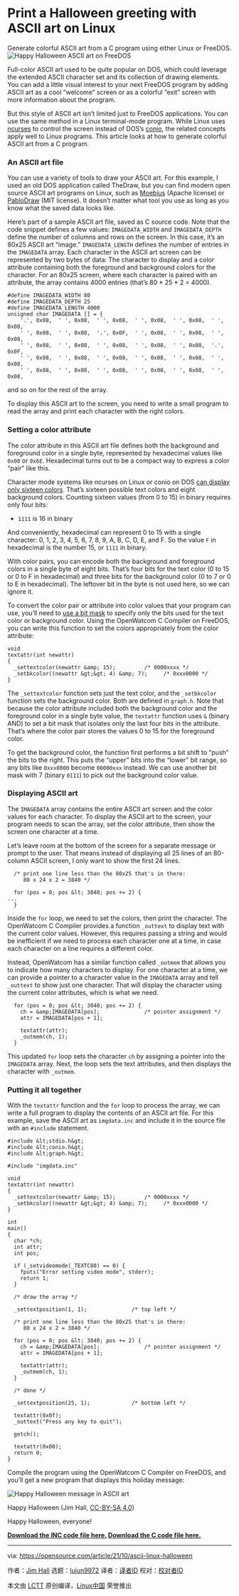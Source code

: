 [#]: subject: "Print a Halloween greeting with ASCII art on Linux"
[#]: via: "https://opensource.com/article/21/10/ascii-linux-halloween"
[#]: author: "Jim Hall https://opensource.com/users/jim-hall"
[#]: collector: "lujun9972"
[#]: translator: "wxy"
[#]: reviewer: " "
[#]: publisher: " "
[#]: url: " "

Print a Halloween greeting with ASCII art on Linux
======
Generate colorful ASCII art from a C program using either Linux or
FreeDOS.
![Happy Halloween ASCII art on FreeDOS][1]

Full-color ASCII art used to be quite popular on DOS, which could leverage the extended ASCII character set and its collection of drawing elements. You can add a little visual interest to your next FreeDOS program by adding ASCII art as a cool “welcome” screen or as a colorful “exit” screen with more information about the program.

But this style of ASCII art isn’t limited just to FreeDOS applications. You can use the same method in a Linux terminal-mode program. While Linux uses [ncurses][2] to control the screen instead of DOS’s [conio][3], the related concepts apply well to Linux programs. This article looks at how to generate colorful ASCII art from a C program.

### An ASCII art file

You can use a variety of tools to draw your ASCII art. For this example, I used an old DOS application called TheDraw, but you can find modern open source ASCII art programs on Linux, such as [Moebius][4] (Apache license) or [PabloDraw][5] (MIT license). It doesn’t matter what tool you use as long as you know what the saved data looks like.

Here’s part of a sample ASCII art file, saved as C source code. Note that the code snippet defines a few values: `IMAGEDATA_WIDTH` and `IMAGEDATA_DEPTH` define the number of columns and rows on the screen. In this case, it’s an 80x25 ASCII art “image.” `IMAGEDATA_LENGTH` defines the number of entries in the `IMAGEDATA` array. Each character in the ASCII art screen can be represented by two bytes of data: The character to display and a color attribute containing both the foreground and background colors for the character. For an 80x25 screen, where each character is paired with an attribute, the array contains 4000 entries (that’s 80 * 25 * 2 = 4000).


```
#define IMAGEDATA_WIDTH 80
#define IMAGEDATA_DEPTH 25
#define IMAGEDATA_LENGTH 4000
unsigned char IMAGEDATA [] = {
    '.', 0x08,  ' ', 0x08,  ' ', 0x08,  ' ', 0x08,  ' ', 0x08,  ' ', 0x08,
    ' ', 0x08,  ' ', 0x08,  '.', 0x0F,  ' ', 0x08,  ' ', 0x08,  ' ', 0x08,
    ' ', 0x08,  ' ', 0x08,  ' ', 0x08,  ' ', 0x08,  ' ', 0x08,  '.', 0x0F,
    ' ', 0x08,  ' ', 0x08,  ' ', 0x08,  ' ', 0x08,  ' ', 0x08,  ' ', 0x08,
    ' ', 0x08,  ' ', 0x08,  ' ', 0x08,  ' ', 0x08,  ' ', 0x08,  ' ', 0x08,
```

and so on for the rest of the array.

To display this ASCII art to the screen, you need to write a small program to read the array and print each character with the right colors.

### Setting a color attribute

The color attribute in this ASCII art file defines both the background and foreground color in a single byte, represented by hexadecimal values like `0x08` or `0x6E`. Hexadecimal turns out to be a compact way to express a color “pair” like this.

Character mode systems like ncurses on Linux or conio on DOS [can display only sixteen colors][6]. That’s sixteen possible text colors and eight background colors. Counting sixteen values (from 0 to 15) in binary requires only four bits:

  * `1111` is 16 in binary



And conveniently, hexadecimal can represent 0 to 15 with a single character: 0, 1, 2, 3, 4, 5, 6, 7, 8, 9, A, B, C, D, E, and F. So the value `F` in hexadecimal is the number 15, or `1111` in binary.

With color pairs, you can encode both the background and foreground colors in a single byte of eight bits. That’s four bits for the text color (0 to 15 or 0 to F in hexadecimal) and three bits for the background color (0 to 7 or 0 to E in hexadecimal). The leftover bit in the byte is not used here, so we can ignore it.

To convert the color pair or attribute into color values that your program can use, you’ll need to [use a bit mask][7] to specify only the bits used for the text color or background color. Using the OpenWatcom C Compiler on FreeDOS, you can write this function to set the colors appropriately from the color attribute:


```
void
textattr(int newattr)
{
  _settextcolor(newattr &amp; 15);         /* 0000xxxx */
  _setbkcolor((newattr &gt;&gt; 4) &amp; 7);     /* 0xxx0000 */
}
```

The `_settextcolor` function sets just the text color, and the `_setbkcolor` function sets the background color. Both are defined in `graph.h`. Note that because the color attribute included both the background color and the foreground color in a single byte value, the `textattr` function uses `&` (binary AND) to set a bit mask that isolates only the last four bits in the attribute. That’s where the color pair stores the values 0 to 15 for the foreground color.

To get the background color, the function first performs a bit shift to “push” the bits to the right. This puts the “upper” bits into the “lower” bit range, so any bits like `0xxx0000` become `00000xxx` instead. We can use another bit mask with 7 (binary `0111`) to pick out the background color value.

### Displaying ASCII art

The `IMAGEDATA` array contains the entire ASCII art screen and the color values for each character. To display the ASCII art to the screen, your program needs to scan the array, set the color attribute, then show the screen one character at a time.

Let’s leave room at the bottom of the screen for a separate message or prompt to the user. That means instead of displaying all 25 lines of an 80-column ASCII screen, I only want to show the first 24 lines.


```
  /* print one line less than the 80x25 that's in there:
     80 x 24 x 2 = 3840 */

  for (pos = 0; pos &lt; 3840; pos += 2) {
...
  }
```

Inside the `for` loop, we need to set the colors, then print the character. The OpenWatcom C Compiler provides a function `_outtext` to display text with the current color values. However, this requires passing a string and would be inefficient if we need to process each character one at a time, in case each character on a line requires a different color.

Instead, OpenWatcom has a similar function called `_outmem` that allows you to indicate how many characters to display. For one character at a time, we can provide a pointer to a character value in the `IMAGEDATA` array and tell `_outtext` to show just one character. That will display the character using the current color attributes, which is what we need.


```
  for (pos = 0; pos &lt; 3840; pos += 2) {
    ch = &amp;IMAGEDATA[pos];              /* pointer assignment */
    attr = IMAGEDATA[pos + 1];
 
    textattr(attr);
    _outmem(ch, 1);
  }
```

This updated `for` loop sets the character `ch` by assigning a pointer into the `IMAGEDATA` array. Next, the loop sets the text attributes, and then displays the character with `_outmem`.

### Putting it all together

With the `textattr` function and the `for` loop to process the array, we can write a full program to display the contents of an ASCII art file. For this example, save the ASCII art as `imgdata.inc` and include it in the source file with an `#include` statement.


```
#include &lt;stdio.h&gt;
#include &lt;conio.h&gt;
#include &lt;graph.h&gt;

#include "imgdata.inc"

void
textattr(int newattr)
{
  _settextcolor(newattr &amp; 15);         /* 0000xxxx */
  _setbkcolor((newattr &gt;&gt; 4) &amp; 7);     /* 0xxx0000 */
}

int
main()
{
  char *ch;
  int attr;
  int pos;

  if (_setvideomode(_TEXTC80) == 0) {
    fputs("Error setting video mode", stderr);
    return 1;
  }

  /* draw the array */

  _settextposition(1, 1);              /* top left */

  /* print one line less than the 80x25 that's in there:
     80 x 24 x 2 = 3840 */

  for (pos = 0; pos &lt; 3840; pos += 2) {
    ch = &amp;IMAGEDATA[pos];              /* pointer assignment */
    attr = IMAGEDATA[pos + 1];

    textattr(attr);
    _outmem(ch, 1);
  }

  /* done */

  _settextposition(25, 1);             /* bottom left */

  textattr(0x0f);
  _outtext("Press any key to quit");

  getch();

  textattr(0x00);
  return 0;
}
```

Compile the program using the OpenWatcom C Compiler on FreeDOS, and you’ll get a new program that displays this holiday message:

![Happy Halloween message in ASCII art][8]

Happy Halloween (Jim Hall, [CC-BY-SA 4.0][9])

Happy Halloween, everyone!

**[Download the INC code file here.][10]
[Download the C code file here.][11]**

--------------------------------------------------------------------------------

via: https://opensource.com/article/21/10/ascii-linux-halloween

作者：[Jim Hall][a]
选题：[lujun9972][b]
译者：[译者ID](https://github.com/译者ID)
校对：[校对者ID](https://github.com/校对者ID)

本文由 [LCTT](https://github.com/LCTT/TranslateProject) 原创编译，[Linux中国](https://linux.cn/) 荣誉推出

[a]: https://opensource.com/users/jim-hall
[b]: https://github.com/lujun9972
[1]: https://opensource.com/sites/default/files/styles/image-full-size/public/lead-images/freedos-halloween-4x3.jpg?itok=6e_42rs9 (Happy Halloween ASCII art on FreeDOS)
[2]: https://opensource.com/article/21/8/ncurses-linux
[3]: https://opensource.com/article/21/9/programming-dos-conio
[4]: https://blocktronics.github.io/moebius/
[5]: https://github.com/blocktronics/pablodraw
[6]: https://opensource.com/article/21/6/freedos-sixteen-colors
[7]: https://opensource.com/article/21/8/binary-bit-fields-masks
[8]: https://opensource.com/sites/default/files/freedos-halloween-4x3.png
[9]: https://creativecommons.org/licenses/by-sa/4.0/
[10]: https://opensource.com/sites/default/files/uploads/imgdata.inc_.txt
[11]: https://opensource.com/sites/default/files/uploads/hallown.c.txt
